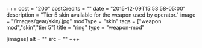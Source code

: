 +++
cost = "200"
costCredits = ""
date = "2015-12-09T15:53:58-05:00"
description = "Tier 5 skin available for the weapon used by operator."
image = "/images/gear/skin/.jpg"
modType = "skin"
tags = ["weapon mod","skin","tier 5"]
title = "ring"
type = "weapon-mod"

[images]
  alt = ""
  src = ""
+++

